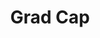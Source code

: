 ---
title: "Grad Cap"
price: "$300"
image: "assets/img/productfeatureimg1.jpg?nf_resize=fit&w=320"
description: "A customized grad cap for your future graduate"
bestseller: true 
sale: false
tags: "Hats"
---